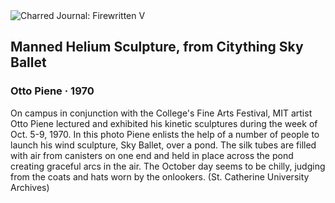 <div class="artwork-of-the-day">
  <div class="container">
    <div class="img-wrapper">
      <img
        src="https://uploads5.wikiart.org/images/otto-piene/sky-ballet-1970.jpg"
        alt="Charred Journal: Firewritten V" />
    </div>
    <div class="artwork-detail">
      <div class="artwork-origin"> 
        <h2 class="artwork-name">Manned Helium Sculpture, from Citything Sky Ballet</h2>
        <h3 class="artist">
          Otto Piene
                    ·  1970
        </h3>
      </div>
      <p class="description">
        <span class="artwork-description-text ng-binding" ng-bind-html="viewModel.ArtworkOfTheDay.Description | unsafe">On campus in conjunction with the College's Fine Arts Festival, MIT artist Otto Piene lectured and exhibited his kinetic sculptures during the week of Oct. 5-9, 1970. In this photo Piene enlists the help of a number of people to launch his wind sculpture, Sky Ballet, over a pond. The silk tubes are filled with air from canisters on one end and held in place across the pond creating graceful arcs in the air. The October day seems to be chilly, judging from the coats and hats worn by the onlookers. (St. Catherine University Archives)</span>
                        <div class="text-shadow-container" ng-show="showShadow" style=""></div>
      </p>
    </div>
  </div>

</div>
